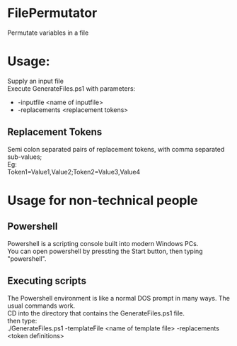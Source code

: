 # FilePermutator
Permutate variables in a file

# Usage:
Supply an input file  
Execute GenerateFiles.ps1 with parameters:  
- -inputfile &lt;name of inputfile&gt;  
- -replacements &lt;replacement tokens&gt;  

## Replacement Tokens
Semi colon separated pairs of replacement tokens, with comma separated sub-values;  
Eg:  
Token1=Value1,Value2;Token2=Value3,Value4

# Usage for non-technical people
## Powershell
Powershell is a scripting console built into modern Windows PCs.  
You can open powershell by pressting the Start button, then typing "powershell".

## Executing scripts
The Powershell environment is like a normal DOS prompt in many ways. The usual commands work.  
CD into the directory that contains the GenerateFiles.ps1 file.  
then type:  
./GenerateFiles.ps1 -templateFile &lt;name of template file&gt; -replacements &lt;token definitions&gt;
